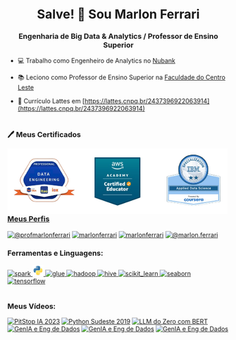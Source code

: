 <h1 align="center">Salve! 👋 Sou Marlon Ferrari</h1>
<h3 align="center">Engenharia de Big Data & Analytics / Professor de Ensino Superior</h3>

- 💻 Trabalho como Engenheiro de Analytics no [Nubank]([https://nubank.com.br/])

- 📚 Leciono como Professor de Ensino Superior na [Faculdade do Centro Leste](https://www.ucl.br/curriculo-de-curso-da-ucl-e-destaque-internacional-2/)

- 📝 Currículo Lattes em [https://lattes.cnpq.br/2437396922063914](https://lattes.cnpq.br/2437396922063914)

#

### 🖊️ Meus Certificados

<a href="https://brasilopenbadge.com.br/pages/profile/marlon-ferrari"><img src="certs_up_bk.png" align="left" width="500">

<br>
<br>
<br>
<br>

#

### Meus Perfis
<p align="left">
<a href="https://www.youtube.com/@profmarlonferrari" target="blank"><img align="center" src="https://raw.githubusercontent.com/rahuldkjain/github-profile-readme-generator/master/src/images/icons/Social/youtube.svg" alt="@profmarlonferrari" height="40" width="20" /></a>  
<a href="https://linkedin.com/in/marlonferrari" target="blank"><img align="center" src="https://raw.githubusercontent.com/rahuldkjain/github-profile-readme-generator/master/src/images/icons/Social/linked-in-alt.svg" alt="marlonferrari" height="40" width="20" /></a>
<a href="https://kaggle.com/marlonferrari" target="blank"><img align="center" src="https://raw.githubusercontent.com/rahuldkjain/github-profile-readme-generator/master/src/images/icons/Social/kaggle.svg" alt="marlonferrari" height="30" width="20" /></a>
<a href="https://medium.com/@marlon.ferrari" target="blank"><img align="center" src="https://raw.githubusercontent.com/rahuldkjain/github-profile-readme-generator/master/src/images/icons/Social/medium.svg" alt="@marlon.ferrari" height="40" width="20" /></a>

</p>

<h3 align="left">Ferramentas e Linguagens:</h3>
<p align="left"> 
  <a href="https://spark.apache.org/" target="_blank" rel="noreferrer"> <img src="https://upload.wikimedia.org/wikipedia/commons/thumb/f/f3/Apache_Spark_logo.svg/2560px-Apache_Spark_logo.svg.png" alt="spark" width="50" height="30"/> </a> 
  <a href="https://www.python.org" target="_blank" rel="noreferrer"><img src="https://raw.githubusercontent.com/devicons/devicon/master/icons/python/python-original.svg" alt="python" width="25" height="25"/> </a> 
  <a href="https://aws.amazon.com/pt/glue/" target="_blank" rel="noreferrer">  <img src="https://symbols.getvecta.com/stencil_9/43_aws-glue.ef66031230.svg" alt="glue" width="25" height="25"/> </a> 
  <a href="https://hadoop.apache.org/" target="_blank" rel="noreferrer"> <img src="https://www.vectorlogo.zone/logos/apache_hadoop/apache_hadoop-icon.svg" alt="hadoop" width="25" height="25"/> </a> 
  <a href="https://hive.apache.org/" target="_blank" rel="noreferrer"> <img src="https://www.vectorlogo.zone/logos/apache_hive/apache_hive-icon.svg" alt="hive" width="25" height="25"/> </a> 
  <a href="https://scikit-learn.org/" target="_blank" rel="noreferrer"> <img src="https://upload.wikimedia.org/wikipedia/commons/0/05/Scikit_learn_logo_small.svg" alt="scikit_learn" width="25" height="25"/> </a> 
  <a href="https://seaborn.pydata.org/" target="_blank" rel="noreferrer"> <img src="https://seaborn.pydata.org/_images/logo-mark-lightbg.svg" alt="seaborn" width="25" height="25"/> </a> 
  <a href="https://www.tensorflow.org" target="_blank" rel="noreferrer"> <img src="https://www.vectorlogo.zone/logos/tensorflow/tensorflow-icon.svg" alt="tensorflow" width="25" height="25"/> </a> </p>
  
#

<h3 align="left">Meus Vídeos:</h3>

<!-- BEGIN YOUTUBE-CARDS -->
[![PitStop IA 2023](https://ytcards.demolab.com/?id=KA-xiCHUMnY)](https://www.youtube.com/watch?v=KA-xiCHUMnY)
[![Python Sudeste 2019](https://ytcards.demolab.com/?id=hNxEl7KKSMk)](https://www.youtube.com/watch?v=hNxEl7KKSMk)
[![LLM do Zero com BERT](https://ytcards.demolab.com/?id=LphBQB1amrw)](https://www.youtube.com/watch?v=LphBQB1amrw)
[![GenIA e Eng de Dados](https://ytcards.demolab.com/?id=-GHKhVgtwsA)](https://www.youtube.com/watch?v=-GHKhVgtwsA)
[![GenIA e Eng de Dados](https://ytcards.demolab.com/?id=Vkh2ay8hbbo)](https://www.youtube.com/watch?v=Vkh2ay8hbbo)
[![GenIA e Eng de Dados](https://ytcards.demolab.com/?id=e6hEyb7Pcig)](https://www.youtube.com/watch?v=e6hEyb7Pcig)
<!-- END YOUTUBE-CARDS -->
